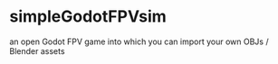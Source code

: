 # simpleGodotFPVsim
an open Godot FPV game into which you can import your own OBJs / Blender assets
